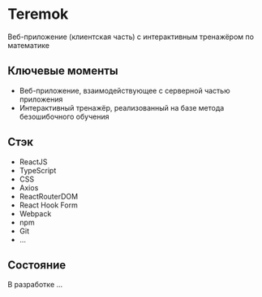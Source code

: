 # Teremok
Веб-приложение (клиентская часть) с интерактивным тренажёром по математике

## Ключевые моменты
- Веб-приложение, взаимодействующее с серверной частью приложения
- Интерактивный тренажёр, реализованный на базе метода безошибочного обучения


## Стэк
- ReactJS
- TypeScript
- CSS
- Axios
- ReactRouterDOM
- React Hook Form
- Webpack
- npm
- Git
- ...

## Состояние
В разработке ...
